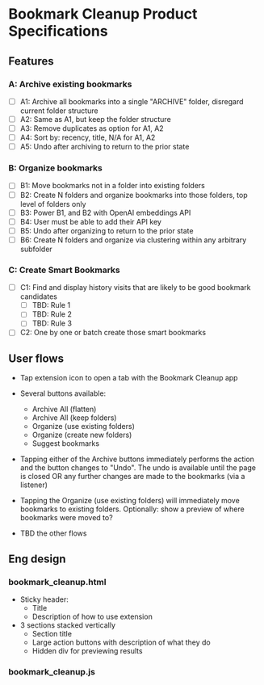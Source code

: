 # Bookmark Cleanup Product Specifications

## Features

### A: Archive existing bookmarks

- [ ] A1: Archive all bookmarks into a single "ARCHIVE" folder, disregard current folder structure
- [ ] A2: Same as A1, but keep the folder structure
- [ ] A3: Remove duplicates as option for A1, A2
- [ ] A4: Sort by: recency, title, N/A for A1, A2
- [ ] A5: Undo after archiving to return to the prior state

### B: Organize bookmarks

- [ ] B1: Move bookmarks not in a folder into existing folders
- [ ] B2: Create N folders and organize bookmarks into those folders, top level of folders only
- [ ] B3: Power B1, and B2 with OpenAI embeddings API
- [ ] B4: User must be able to add their API key
- [ ] B5: Undo after organizing to return to the prior state
- [ ] B6: Create N folders and organize via clustering within any arbitrary subfolder

### C: Create Smart Bookmarks

- [ ] C1: Find and display history visits that are likely to be good bookmark candidates
  - [ ] TBD: Rule 1
  - [ ] TBD: Rule 2
  - [ ] TBD: Rule 3
- [ ] C2: One by one or batch create those smart bookmarks

## User flows

- Tap extension icon to open a tab with the Bookmark Cleanup app
- Several buttons available:
  - Archive All (flatten)
  - Archive All (keep folders)
  - Organize (use existing folders)
  - Organize (create new folders)
  - Suggest bookmarks

- Tapping either of the Archive buttons immediately performs the action and the button changes to "Undo". The undo is available until the page is closed OR any further changes are made to the bookmarks (via a listener)
- Tapping the Organize (use existing folders) will immediately move bookmarks to existing folders. Optionally: show a preview of where bookmarks were moved to?
- TBD the other flows

## Eng design

### bookmark_cleanup.html

- Sticky header:
  - Title
  - Description of how to use extension
- 3 sections stacked vertically
  - Section title
  - Large action buttons with description of what they do
  - Hidden div for previewing results

### bookmark_cleanup.js

